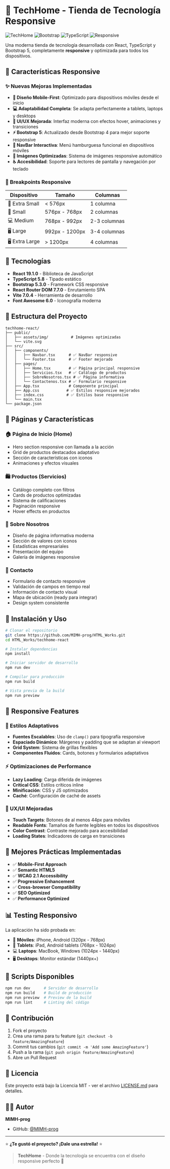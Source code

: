 # 🏪 TechHome - Tienda de Tecnología Responsive

![TechHome](https://img.shields.io/badge/TechHome-React-blue)
![Bootstrap](https://img.shields.io/badge/Bootstrap-5.3-purple)
![TypeScript](https://img.shields.io/badge/TypeScript-5.8-blue)
![Responsive](https://img.shields.io/badge/Responsive-✅-green)

Una moderna tienda de tecnología desarrollada con React, TypeScript y Bootstrap 5, completamente **responsive** y optimizada para todos los dispositivos.

## 📱 Características Responsive

### ✨ Nuevas Mejoras Implementadas

- **📱 Diseño Mobile-First**: Optimizado para dispositivos móviles desde el inicio
- **💻 Adaptabilidad Completa**: Se adapta perfectamente a tablets, laptops y desktops
- **🎨 UI/UX Mejorada**: Interfaz moderna con efectos hover, animaciones y transiciones
- **⚡ Bootstrap 5**: Actualizado desde Bootstrap 4 para mejor soporte responsive
- **🔧 NavBar Interactiva**: Menú hamburguesa funcional en dispositivos móviles
- **📸 Imágenes Optimizadas**: Sistema de imágenes responsive automático
- **♿ Accesibilidad**: Soporte para lectores de pantalla y navegación por teclado

### 📐 Breakpoints Responsive

| Dispositivo | Tamaño | Columnas |
|------------|---------|----------|
| 📱 Extra Small | < 576px | 1 columna |
| 📱 Small | 576px - 768px | 2 columnas |
| 💻 Medium | 768px - 992px | 2-3 columnas |
| 🖥️ Large | 992px - 1200px | 3-4 columnas |
| 🖥️ Extra Large | > 1200px | 4 columnas |

## 🚀 Tecnologías

- **React 19.1.0** - Biblioteca de JavaScript
- **TypeScript 5.8** - Tipado estático
- **Bootstrap 5.3.0** - Framework CSS responsive
- **React Router DOM 7.7.0** - Enrutamiento SPA
- **Vite 7.0.4** - Herramienta de desarrollo
- **Font Awesome 6.0** - Iconografía moderna

## 📁 Estructura del Proyecto

```
techhome-react/
├── public/
│   ├── assets/img/          # Imágenes optimizadas
│   └── vite.svg
├── src/
│   ├── components/
│   │   ├── Navbar.tsx      # ✅ NavBar responsive
│   │   └── Footer.tsx      # ✅ Footer mejorado
│   ├── pages/
│   │   ├── Home.tsx        # ✅ Página principal responsive
│   │   ├── Servicios.tsx   # ✅ Catálogo de productos
│   │   ├── SobreNosotros.tsx # ✅ Página informativa
│   │   └── Contactenos.tsx # ✅ Formulario responsive
│   ├── App.tsx             # Componente principal
│   ├── App.css            # ✅ Estilos responsive mejorados
│   ├── index.css          # ✅ Estilos base responsive
│   └── main.tsx
└── package.json
```

## 🎯 Páginas y Características

### 🏠 **Página de Inicio (Home)**
- Hero section responsive con llamada a la acción
- Grid de productos destacados adaptativo
- Sección de características con iconos
- Animaciones y efectos visuales

### 🛍️ **Productos (Servicios)**
- Catálogo completo con filtros
- Cards de productos optimizadas
- Sistema de calificaciones
- Paginación responsive
- Hover effects en productos

### 👥 **Sobre Nosotros**
- Diseño de página informativa moderna
- Sección de valores con iconos
- Estadísticas empresariales
- Presentación del equipo
- Galería de imágenes responsive

### 📧 **Contacto**
- Formulario de contacto responsive
- Validación de campos en tiempo real
- Información de contacto visual
- Mapa de ubicación (ready para integrar)
- Design system consistente

## 🔧 Instalación y Uso

```bash
# Clonar el repositorio
git clone https://github.com/MIMH-prog/HTML_Works.git
cd HTML_Works/techhome-react

# Instalar dependencias
npm install

# Iniciar servidor de desarrollo
npm run dev

# Compilar para producción
npm run build

# Vista previa de la build
npm run preview
```

## 📱 Responsive Features

### 🎨 Estilos Adaptativos
- **Fuentes Escalables**: Uso de `clamp()` para tipografía responsive
- **Espaciado Dinámico**: Márgenes y padding que se adaptan al viewport
- **Grid System**: Sistema de grillas flexibles
- **Componentes Fluidos**: Cards, botones y formularios adaptativos

### ⚡ Optimizaciones de Performance
- **Lazy Loading**: Carga diferida de imágenes
- **Critical CSS**: Estilos críticos inline
- **Minificación**: CSS y JS optimizados
- **Caché**: Configuración de caché de assets

### 🎯 UX/UI Mejoradas
- **Touch Targets**: Botones de al menos 44px para móviles
- **Readable Fonts**: Tamaños de fuente legibles en todos los dispositivos
- **Color Contrast**: Contraste mejorado para accesibilidad
- **Loading States**: Indicadores de carga en transiciones

## 🌟 Mejores Prácticas Implementadas

- ✅ **Mobile-First Approach**
- ✅ **Semantic HTML5**
- ✅ **WCAG 2.1 Accessibility**
- ✅ **Progressive Enhancement**
- ✅ **Cross-browser Compatibility**
- ✅ **SEO Optimized**
- ✅ **Performance Optimized**

## 📊 Testing Responsivo

La aplicación ha sido probada en:

- 📱 **Móviles**: iPhone, Android (320px - 768px)
- 📱 **Tablets**: iPad, Android tablets (768px - 1024px)  
- 💻 **Laptops**: MacBook, Windows (1024px - 1440px)
- 🖥️ **Desktops**: Monitor estándar (1440px+)

## 🚀 Scripts Disponibles

```bash
npm run dev      # Servidor de desarrollo
npm run build    # Build de producción  
npm run preview  # Preview de la build
npm run lint     # Linting del código
```

## 🤝 Contribución

1. Fork el proyecto
2. Crea una rama para tu feature (`git checkout -b feature/AmazingFeature`)
3. Commit tus cambios (`git commit -m 'Add some AmazingFeature'`)
4. Push a la rama (`git push origin feature/AmazingFeature`)
5. Abre un Pull Request

## 📄 Licencia

Este proyecto está bajo la Licencia MIT - ver el archivo [LICENSE.md](LICENSE.md) para detalles.

## 👨‍💻 Autor

**MIMH-prog**
- GitHub: [@MIMH-prog](https://github.com/MIMH-prog)

---

⭐ **¿Te gustó el proyecto? ¡Dale una estrella!** ⭐

> **TechHome** - Donde la tecnología se encuentra con el diseño responsive perfecto 🚀
